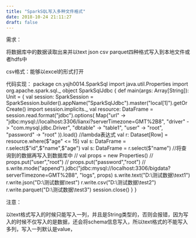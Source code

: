 ```yaml
---
title: "SparkSQL写入多种文件格式"
date: 2018-10-24 21:11:27
draft: false
---
```

需求：

将数据库中的数据读取出来并以text json csv parquet四种格式写入到本地文件或者hdfs中

csv格式：能够以excel的形式打开

代码实现：
package cn.ysjh0014.SparkSql import java.util.Properties import org.apache.spark.sql._ object SparkSqlJdbc { def main(args: Array[String]): Unit = { val session: SparkSession = SparkSession.builder().appName("SparkSqlJdbc").master("local[1]").getOrCreate() import session.implicits._ val resource: DataFrame = session.read.format("jdbc").options( Map("url" -> "jdbc:mysql://localhost:3306/lianxi?serverTimezone=GMT%2B8", "driver" -> "com.mysql.jdbc.Driver", "dbtable" -> "table1", "user" -> "root", "password" -> "root" )).load() //lambda表达式 val r: Dataset[Row] = resource.where($"age" <= 15) val s: DataFrame = r.select($"id",$"name",$"age") val s: DataFrame = r.select($"name") //将查询到的数据再写入到数据库中 // val props = new Properties() // props.put("user","root") // props.put("password","root") // s.write.mode("append").jdbc("jdbc:mysql://localhost:3306/bigdata?serverTimezone=GMT%2B8", "logs", props) s.write.text("D:\\测试数据\\text1") r.write.json("D:\\测试数据\\test") r.write.csv("D:\\测试数据\\test2") r.write.parquet("D:\\测试数据\\test3") session.close() } }

注意：

以text格式写入的时候只能写入一列，并且是String类型的，否则会报错，因为写入的时候不仅写入的是数据，还会将schema信息写入，所以text格式的不能写入多列，写入一列默认是value，